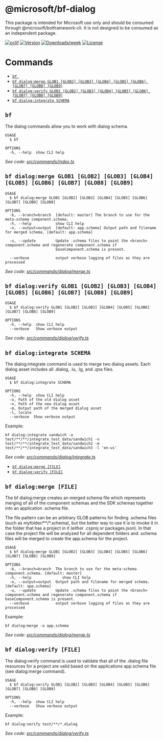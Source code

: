 @microsoft/bf-dialog
====================

This package is intended for Microsoft use only and should be consumed through @microsoft/botframework-cli. It is not designed to be consumed as an independent package.

[![oclif](https://img.shields.io/badge/cli-oclif-brightgreen.svg)](https://oclif.io)
[![Version](https://img.shields.io/npm/v/@microsoft/bf-dialog.svg)](https://npmjs.org/package/@microsoft/bf-dialog)
[​![Downloads/week](https://img.shields.io/npm/dw/@microsoft/bf-dialog.svg)](https://npmjs.org/package/@microsoft/bf-dialog)
[![License](https://img.shields.io/npm/l/@microsoft/bf-dialog.svg)](https://github.com/microsoft/botframework-cli/blob/master/package.json)

# Commands
<!-- commands -->
* [`bf `](#bf-)
* [`bf dialog:merge GLOB1 [GLOB2] [GLOB3] [GLOB4] [GLOB5] [GLOB6] [GLOB7] [GLOB8] [GLOB9]`](#bf-dialogmerge-glob1-glob2-glob3-glob4-glob5-glob6-glob7-glob8-glob9)
* [`bf dialog:verify GLOB1 [GLOB2] [GLOB3] [GLOB4] [GLOB5] [GLOB6] [GLOB7] [GLOB8] [GLOB9]`](#bf-dialogverify-glob1-glob2-glob3-glob4-glob5-glob6-glob7-glob8-glob9)
* [`bf dialog:integrate SCHEMA`](#bf-dialogintegrate-schema)

## `bf `

The dialog commands allow you to work with dialog schema.

```
USAGE
  $ bf

OPTIONS
  -h, --help  show CLI help
```

_See code: [src/commands/index.ts](https://github.com/microsoft/botframework-cli/src/commands/index.ts)_

## `bf dialog:merge GLOB1 [GLOB2] [GLOB3] [GLOB4] [GLOB5] [GLOB6] [GLOB7] [GLOB8] [GLOB9]`

```
USAGE
  $ bf dialog:merge GLOB1 [GLOB2] [GLOB3] [GLOB4] [GLOB5] [GLOB6] [GLOB7] [GLOB8] [GLOB9]

OPTIONS
  -b, --branch=branch  [default: master] The branch to use for the meta-schema component.schema.
  -h, --help           show CLI help
  -o, --output=output  [default: app.schema] Output path and filename for merged schema. [default: app.schema]

  -u, --update         Update .schema files to point the <branch> component.schema and regenerate component.schema if
                       baseComponent.schema is present.

  --verbose            output verbose logging of files as they are processed
```

_See code: [src/commands/dialog/merge.ts](https://github.com/microsoft/botframework-cli/src/commands/dialog/merge.ts)_

## `bf dialog:verify GLOB1 [GLOB2] [GLOB3] [GLOB4] [GLOB5] [GLOB6] [GLOB7] [GLOB8] [GLOB9]`

```
USAGE
  $ bf dialog:verify GLOB1 [GLOB2] [GLOB3] [GLOB4] [GLOB5] [GLOB6] [GLOB7] [GLOB8] [GLOB9]

OPTIONS
  -h, --help  show CLI help
  --verbose   Show verbose output
```

_See code: [src/commands/dialog/verify.ts](https://github.com/microsoft/botframework-cli/src/commands/dialog/verify.ts)_

## `bf dialog:integrate SCHEMA`

The dialog:integrate command is used to merge two dialog assets. Each dialog asset includes all .dialog, .lu, .lg, and .qna files.

```
USAGE
  $ bf dialog:integrate SCHEMA

OPTIONS
  -h, --help  show CLI help
  -o, Path of the old dialog asset
  -n, Path of the new dialog asset
  -m, Output path of the merged dialog asset
  -l, locale
  --verbose  Show verbose output
```

Example:
``` 
bf dialog:integrate sandwich -o test/**/**/integrate_test_data/sandwich1 -n test/**/**/integrate_test_data/sandwich2 -m test/**/**/integrate_test_data/sandwich3 -l 'en-us'
```

_See code: [src/commands/dialog/integrate.ts](https://github.com/microsoft/botframework-cli/blob/v0.0.0/src/commands/dialog/integrate.ts)_

<!-- commandsstop -->
* [`bf dialog:merge [FILE]`](#bf-dialogmerge-file)
* [`bf dialog:verify [FILE]`](#bf-dialogverify-file)

## `bf dialog:merge [FILE]`

The bf dialog:merge creates an merged schema file which represents merging of all of the component
schemas and the SDK schemas together into an application .schema file.

The file pattern can be an arbitrary GLOB patterns for finding .schema files (such as myfolder/**/*.schema), but
the better way to use it is to invoke it in the folder that has a project in it (either .csproj or packages.json).
In that case the project file will be analyzed for all dependent folders and .schema files will be merged to create
the app.schema for the project.

```
USAGE
  $ bf dialog:merge GLOB1 [GLOB2] [GLOB3] [GLOB4] [GLOB5] [GLOB6] [GLOB7] [GLOB8] [GLOB9]

OPTIONS
  -b, --branch=branch  The branch to use for the meta-schema component.schema. [default: master] 
  -h, --help              show CLI help
  -o, --output=output  Output path and filename for merged schema. [default: app.schema]
  -u, --update         Update .schema files to point the <branch> component.schema and regenerate component.schema if baseComponent.schema is present.
  --verbose            output verbose logging of files as they are processed
```

Example:
```
bf dialog:merge -o app.schema
```

_See code: [src/commands/dialog/merge.ts](https://github.com/microsoft/botframework-cli/blob/v0.0.0/src/commands/dialog/merge.ts)_

## `bf dialog:verify [FILE]`

The dialog:verify command is used to validate that all of the .dialog file resources for a project are valid based on the 
applications app.schema file (see dialog:merge command).

```
USAGE
  $ bf dialog:verify GLOB1 [GLOB2] [GLOB3] [GLOB4] [GLOB5] [GLOB6] [GLOB7] [GLOB8] [GLOB9]

OPTIONS
  -h, --help  show CLI help
  --verbose   Show verbose output
```

Example:
``` 
bf dialog:verify test/**/*.dialog
```

_See code: [src/commands/dialog/verify.ts](https://github.com/microsoft/botframework-cli/blob/v0.0.0/src/commands/dialog/verify.ts)_
